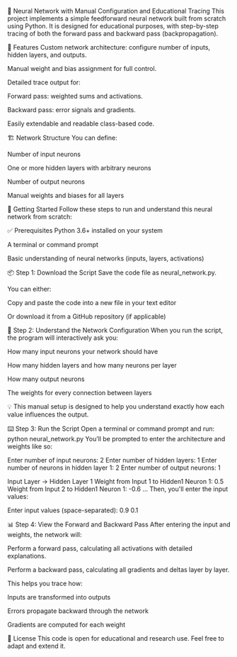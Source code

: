 🧠 Neural Network with Manual Configuration and Educational Tracing
This project implements a simple feedforward neural network built from scratch using Python. It is designed for educational purposes, with step-by-step tracing of both the forward pass and backward pass (backpropagation).

📌 Features
Custom network architecture: configure number of inputs, hidden layers, and outputs.

Manual weight and bias assignment for full control.

Detailed trace output for:

Forward pass: weighted sums and activations.

Backward pass: error signals and gradients.

Easily extendable and readable class-based code.

🏗️ Network Structure
You can define:

Number of input neurons

One or more hidden layers with arbitrary neurons

Number of output neurons

Manual weights and biases for all layers

🚀 Getting Started
Follow these steps to run and understand this neural network from scratch:

✅ Prerequisites
Python 3.6+ installed on your system

A terminal or command prompt

Basic understanding of neural networks (inputs, layers, activations)

📦 Step 1: Download the Script
Save the code file as neural_network.py.

You can either:

Copy and paste the code into a new file in your text editor

Or download it from a GitHub repository (if applicable)

🧠 Step 2: Understand the Network Configuration
When you run the script, the program will interactively ask you:

How many input neurons your network should have

How many hidden layers and how many neurons per layer

How many output neurons

The weights for every connection between layers

💡 This manual setup is designed to help you understand exactly how each value influences the output.

⌨️ Step 3: Run the Script
Open a terminal or command prompt and run:
python neural_network.py
You’ll be prompted to enter the architecture and weights like so:


Enter number of input neurons: 2
Enter number of hidden layers: 1
Enter number of neurons in hidden layer 1: 2
Enter number of output neurons: 1

Input Layer → Hidden Layer 1
Weight from Input 1 to Hidden1 Neuron 1: 0.5
Weight from Input 2 to Hidden1 Neuron 1: -0.6
...
Then, you'll enter the input values:

Enter input values (space-separated): 0.9 0.1

📊 Step 4: View the Forward and Backward Pass
After entering the input and weights, the network will:

Perform a forward pass, calculating all activations with detailed explanations.

Perform a backward pass, calculating all gradients and deltas layer by layer.

This helps you trace how:

Inputs are transformed into outputs

Errors propagate backward through the network

Gradients are computed for each weight

📜 License
This code is open for educational and research use. Feel free to adapt and extend it.
